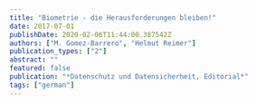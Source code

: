 ```yaml
---
title: "Biometrie - die Herausforderungen bleiben!"
date: 2017-07-01
publishDate: 2020-02-06T11:44:00.387542Z
authors: ["M. Gomez-Barrero", "Helmut Reimer"]
publication_types: ["2"]
abstract: ""
featured: false
publication: "*Datenschutz und Datensicherheit, Editorial*"
tags: ["german"]
---
```


